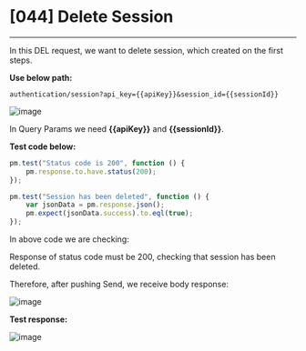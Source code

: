 # [044] Delete Session
___

In this DEL request, we want to delete session, which created on the first steps.

__Use below path:__
```
authentication/session?api_key={{apiKey}}&session_id={{sessionId}}
```
![image](https://user-images.githubusercontent.com/122685448/231300474-76b86844-e56b-4367-aabb-3afbfe62f28c.png)

In Query Params we need __{{apiKey}}__ and __{{sessionId}}__.

__Test code below:__
```js {.line-numbers}
pm.test("Status code is 200", function () {
    pm.response.to.have.status(200);
});

pm.test("Session has been deleted", function () {
    var jsonData = pm.response.json();
    pm.expect(jsonData.success).to.eql(true);
});
```

In above code we are checking:

Response of status code must be 200, checking that session has been deleted.

Therefore, after pushing Send, we receive body response:

![image](https://user-images.githubusercontent.com/122685448/231300486-6d847043-a667-4a91-8c55-cac9098e3c7f.png)

__Test response:__

![image](https://user-images.githubusercontent.com/122685448/231300495-50be6d28-e24e-4699-99c8-e4b688b39d4a.png)


